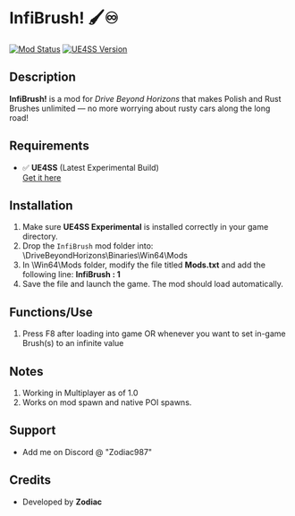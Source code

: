 # InfiBrush! 🖌️♾️

[![Mod Status](https://img.shields.io/badge/status-active-brightgreen)](https://github.com/YourUsername/InfiBrush)
[![UE4SS Version](https://img.shields.io/badge/UE4SS-experimental-blue)](https://github.com/UE4SS/UE4SS)

## Description

**InfiBrush!** is a mod for *Drive Beyond Horizons* that makes Polish and Rust Brushes unlimited — no more worrying about rusty cars along the long road!

## Requirements

- ✅ **UE4SS** (Latest Experimental Build)  
  [Get it here](https://github.com/UE4SS/UE4SS)

## Installation

1. Make sure **UE4SS Experimental** is installed correctly in your game directory.
2. Drop the `InfiBrush` mod folder into:  <YOUR Drive Beyond Horizons DIRECTORY>\DriveBeyondHorizons\Binaries\Win64\Mods
3. In \Win64\Mods folder, modify the file titled **Mods.txt** and add the following line: **InfiBrush : 1**
4. Save the file and launch the game. The mod should load automatically.

## Functions/Use
1. Press F8 after loading into game OR whenever you want to set in-game Brush(s) to an infinite value

## Notes
1. Working in Multiplayer as of 1.0
2. Works on mod spawn and native POI spawns.

## Support

- Add me on Discord @ "Zodiac987"

## Credits

- Developed by **Zodiac**
